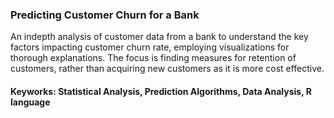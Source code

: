 ### Predicting Customer Churn for a Bank

An indepth analysis of customer data from a bank to understand the key factors impacting customer churn rate, employing visualizations for thorough explanations. The focus is finding measures for retention of customers, rather than acquiring new customers as it is more cost effective.

#### Keyworks: Statistical Analysis, Prediction Algorithms, Data Analysis, R language
